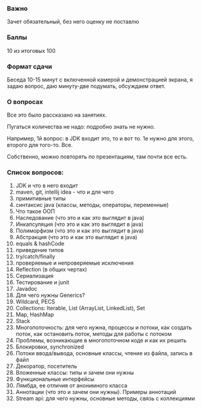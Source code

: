 ### Важно
Зачет обязательный, без него оценку не поставлю

### Баллы
10 из итоговых 100

### Формат сдачи
Беседа 10-15 минут с включенной камерой и демонстрацией экрана, я задаю вопрос, даю минуту-две подумать, обсуждаем ответ.

### О вопросах
Все это было рассказано на занятиях.

Пугаться количества не надо: подробно знать не нужно. 

Например, 1й вопрос: в JDK входит это, то и вот то. 1е нужно для этого, второго для того-то. Все.

Собственно, можно повторять по презентациям, там почти все есть.

### Список вопросов:
1. JDK и что в него входит
2. maven, git, intellij idea - что и для чего
3. примитивные типы
4. синтаксис java (классы, методы, операторы, переменные)
5. Что такое ООП
6. Наследование (что это и как это выглядит в java)
7. Инкапсуляция (что это и как это выглядит в java)
8. Полиморфизм (что это и как это выглядит в java)
9. Абстракция (что это и как это выглядит в java)
10. equals & hashCode
11. приведение типов
12. try/catch/finally
13. проверяемые и непроверяемые исключения
14. Reflection (в общих чертах)
15. Сериализация
16. Тестирование и junit
17. Javadoc
18. Для чего нужны Generics?
19. Wildcard, PECS
20. Collections: Iterable, List (ArrayList, LinkedList), Set
21. Map, HashMap
22. Stack
23. Многопоточность: для чего нужна, процессы и потоки, как создать поток, как остановить поток, методы для работы с потоком
24. Проблемы, возникающие в многопоточном коде и как их решить
25. Блокировки, synchronized
26. Потоки ввода/вывода, основные классы, чтение из файла, запись в файл
27. Декоратор, посетитель
28. Вложенные классы: типы и зачем они нужны
29. Функциональные интерфейсы
30. Лямбда, ее отличия от анонимного класса
31. Аннотации (что это и зачем они нужны). Примеры аннотаций
32. Stream api: для чего нужны, основные методы, связь с коллекциями
